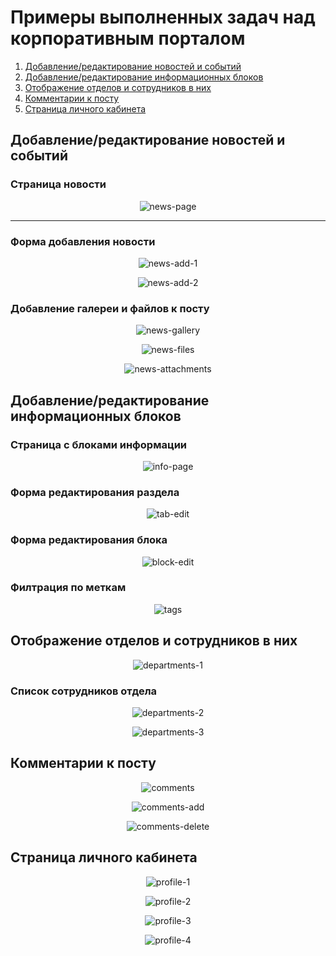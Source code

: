 # Примеры выполненных задач над корпоративным порталом

1. [Добавление/редактирование новостей и событий](#news)
2. [Добавление/редактирование информационных блоков](#info-blocks)
3. [Отображение отделов и сотрудников в них](#departments)
4. [Комментарии к посту](#comments)
5. [Страница личного кабинета](#profile)

<a name="news"></a>
## Добавление/редактирование новостей и событий
### Страница новости
<p align="center">
  <img src="https://github.com/Anatov777/corporate-portal/blob/main/images/news/news-page.png" alt="news-page">
</p>

---
### Форма добавления новости
<p align="center">
  <img src="https://github.com/Anatov777/corporate-portal/blob/main/images/news/news-add-1.png" alt="news-add-1">
</p>
<p align="center">
  <img src="https://github.com/Anatov777/corporate-portal/blob/main/images/news/news-add-2.png" alt="news-add-2">
</p>

### Добавление галереи и файлов к посту
<p align="center">
  <img src="https://github.com/Anatov777/corporate-portal/blob/main/images/news/news-gallery.png" alt="news-gallery">
</p>
<p align="center">
  <img src="https://github.com/Anatov777/corporate-portal/blob/main/images/news/news-files.png" alt="news-files">
</p>
<p align="center">
  <img src="https://github.com/Anatov777/corporate-portal/blob/main/images/news/news-attachments.png" alt="news-attachments">
</p>

<a name="info-blocks"></a>
## Добавление/редактирование информационных блоков
### Страница с блоками информации
<p align="center">
  <img src="https://github.com/Anatov777/corporate-portal/blob/main/images/infoblocks/info-page.png" alt="info-page">
</p>

### Форма редактирования раздела
<p align="center">
  <img src="https://github.com/Anatov777/corporate-portal/blob/main/images/infoblocks/tab-edit.png" alt="tab-edit">
</p>

### Форма редактирования блока
<p align="center">
  <img src="https://github.com/Anatov777/corporate-portal/blob/main/images/infoblocks/block-edit.png" alt="block-edit">
</p>

### Филтрация по меткам
<p align="center">
  <img src="https://github.com/Anatov777/corporate-portal/blob/main/images/infoblocks/tags.png" alt="tags">
</p>

<a name="departments"></a>
## Отображение отделов и сотрудников в них
<p align="center">
  <img src="https://github.com/Anatov777/corporate-portal/blob/main/images/departments/departments-1.png" alt="departments-1">
</p>

### Список сотрудников отдела
<p align="center">
  <img src="https://github.com/Anatov777/corporate-portal/blob/main/images/departments/departments-2.png" alt="departments-2">
</p>
<p align="center">
  <img src="https://github.com/Anatov777/corporate-portal/blob/main/images/departments/departments-3.png" alt="departments-3">
</p>

<a name="comments"></a>
## Комментарии к посту
<p align="center">
  <img src="https://github.com/Anatov777/corporate-portal/blob/main/images/comments/comments.png" alt="comments">
</p>
<p align="center">
  <img src="https://github.com/Anatov777/corporate-portal/blob/main/images/comments/comments-add.png" alt="comments-add">
</p>
<p align="center">
  <img src="https://github.com/Anatov777/corporate-portal/blob/main/images/comments/comments-delete.png" alt="comments-delete">
</p>

<a name="profile"></a>
## Страница личного кабинета
<p align="center">
  <img src="https://github.com/Anatov777/corporate-portal/blob/main/images/profile/profile-1.png" alt="profile-1">
</p>
<p align="center">
  <img src="https://github.com/Anatov777/corporate-portal/blob/main/images/profile/profile-2.png" alt="profile-2">
</p>
<p align="center">
  <img src="https://github.com/Anatov777/corporate-portal/blob/main/images/profile/profile-3.png" alt="profile-3">
</p>
<p align="center">
  <img src="https://github.com/Anatov777/corporate-portal/blob/main/images/profile/profile-4.png" alt="profile-4">
</p>
